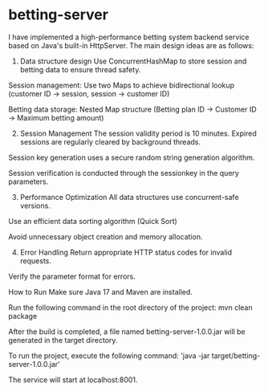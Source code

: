 # betting-server
I have implemented a high-performance betting system backend service based on Java's built-in HttpServer. The main design ideas are as follows:

1. Data structure design
Use ConcurrentHashMap to store session and betting data to ensure thread safety.

Session management: Use two Maps to achieve bidirectional lookup (customer ID → session, session → customer ID)

Betting data storage: Nested Map structure (Betting plan ID → Customer ID → Maximum betting amount)

2. Session Management
The session validity period is 10 minutes. Expired sessions are regularly cleared by background threads.

Session key generation uses a secure random string generation algorithm.

Session verification is conducted through the sessionkey in the query parameters.

3. Performance Optimization
All data structures use concurrent-safe versions.

Use an efficient data sorting algorithm (Quick Sort)

Avoid unnecessary object creation and memory allocation.

4. Error Handling
Return appropriate HTTP status codes for invalid requests.

Verify the parameter format for errors.

How to Run
Make sure Java 17 and Maven are installed.

Run the following command in the root directory of the project: mvn clean package

After the build is completed, a file named betting-server-1.0.0.jar will be generated in the target directory.

To run the project, execute the following command:
'java -jar target/betting-server-1.0.0.jar'

The service will start at localhost:8001.
